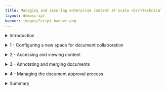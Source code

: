 ```yaml
---
title: Managing and securing enterprise content at scale <br/>Technical Sales Level 3 demo
layout: demoscript
banner: images/Script-banner.png
---
```


<span id="top"></span>

<span id="spanID"></span>
<details markdown="1">

<summary>Introduction</summary><br/>

Today we’ll see how IBM’s content management capabilities are used to manage and secure content across an organization at scale. We’ll see how using an enterprise platform to share and manage content enhances productivity, increases security and mitigates risk.

Using an HR hiring scenario, we’ll show how to easily configure a centralized repository for document collaboration. We’ll look at how to secure documents using redaction and role-based access capabilities. And we’ll see how the built-in workflow capabilities are used to manage document approvals.

We’re using a hiring example, but the same document repository can extend and scale to many scenarios across your enterprise.

Let’s get started!

(Printer-ready PDF of demo script <a href="./files/Managing and Securing Enterprise Content at Scale Platinum Demo - PDF script.pdf" target="_blank" rel="noreferrer">here</a>)

<br/>

</details>

<span id="spanID"></span>
<details markdown="1">

<summary>1 - Configuring a new space for document collaboration</summary>

<br/>

| **1.1** | **Create a new teamspace** |
| :--- | :--- |
| **Narration** | Focus Corp’s HR department needed a way to organize job candidate documents and facilitate collaboration among hiring decision-makers. When a candidate submits a new application, the HR manager uses the company's enterprise content management system to create a teamspace, which is a dedicated place to share information and collaborate. |
| **Action** &nbsp; 1.1.1 | Show the IBM Content Navigator screen that you opened during demo preparation. Sign in using the **Username: henry** and **Password: henry**. Click **Log in**. <br/> |
| **Action** &nbsp; 1.1.2 | Click the **Teamspaces** tile. <br/><img src="./images/Script2.png" width="800"  /><br/> |
| **Action** &nbsp; 1.1.3 | Click **New Teamspace**. <br/><img src="./images/Script3.png" width="800" /> |
| **Action** &nbsp; 1.1.4 | Enter **'John Doe Demo Teamspace'** (1) as the **Teamspace name**. Make sure the **Teamspace template** is **FC Hiring Teamspace Template** (2) and then click **Select Users** (3). <br/><img src="./images/Script4.png" width="800" /> |
| **Narration** | Once it is created, the HR manager provides teamspace access to the hiring and payroll managers so they can collaborate during the candidate's evaluation. |
| **Action** &nbsp; 1.1.5 | Click **Add Users and Groups...**<br/><img src="./images/Script5.png" width="800" /> |
| **Action** &nbsp; 1.1.6 | Type **debby** in the search area (1) and click the **magnifier** icon (2).<br/><img src="./images/Script6.png" width="800" /> |
| **Action** &nbsp; 1.1.7 | Select **debby** (1), who is the hiring manager, and click the **right-facing arrow** (2) to move her from the **Available** list to the **Selected** list.<br/><img src="./images/Script7.png" width="800" /> |
| **Action** &nbsp; 1.1.8 | Repeat the previous steps to add **patrick**, the payroll manager, to the **Selected** list (1). Click **OK** (2). <br/><img src="./images/Script8.png" width="800" /> |
| **Action** &nbsp; 1.1.9 | Select **Member** (1) in the **Roles** menu and click **Add** (2).<br/><img src="./images/Script9.png" width="800" /> |
| **Action** &nbsp; 1.1.10 | Click **Finish**.<br/><img src="./images/Script10.png" width="800" /> |

| **1.2** | **Add files to share** |
| :--- | :--- |
| **Narration** | The HR manager created the applicant’s new teamspace based on Focus Corp's 'FC Hiring Teamspace' template. When a new teamspace is created using this template, it includes all the forms that need to be completed and submitted for each candidate. |
| **Action** &nbsp; 1.2.1 | Click the **HR Documents** folder. <br/><img src="./images/Script11.png" width="800" /> |
| **Action** &nbsp; 1.2.2 | Point out that the **HR Documents** folder is now open and the necessary documents are now available.<br/><img src="./images/Script12.png" width="800" /> |
| **Narration** | The HR manager uses the HR document template to create copies that are specific to the applicant. When he does this in the teamspace, the documents are automatically shared with the rest of the hiring team.<br/>The content management software applies the role-based access restrictions configured in the FC Hiring Teamspace template, which specifies the permissions granted to each team member. |
| **Action** &nbsp; 1.2.3 | Click the **Candidate files** folder. <br/><img src="./images/Script13.png" width="800" /> |
| **Narration** | The HR manager uploads the candidate's documents to the 'Candidate files' folder. He moves the files from his computer to the 'Candidate files' folder with a simple drag-and-drop. |
| **Action** &nbsp; 1.2.4 | Click the **John Doe Diploma.pdf** document and drag it from your local Documents folder to the **John Doe Demo Teamspace / Candidate files** folder in IBM Navigator. <br/><img src="./images/Script14.png" width="800" /> |
|**Narration** | When the HR manager moves the files, a document entry form enables him to enter the required metadata.<br/>Focus Corp’s content administrator had previously worked with HR to define the metadata to include with files that are added to the teamspace. This metadata can be used later to quickly identify, classify, or search for a document. |
|**Action** &nbsp; 1.2.5 | Enter **'John Doe'** as the **Candidate Name**  (1) and select **Diploma** as the **Document Type** (2). Select **External** for **Document Source** (3). This indicates that the document originated outside of Focus Corp.<br/>Select **R&D** for the **Department Name** (4) and set the **Application date** to the date 3 days in the future (5). Click **Add** (6).<br/><img src="./images/Script15.png" width="800" /> |
|**Narration** | In the navigate view, team members can now add comments to the file, ‘like’ the file, or add the file to their favorites. |
|**Action** &nbsp; 1.2.6 | Click the **navigate view** icon. <br/><img src="./images/Script16.png" width="800" /> |
|**Action** &nbsp; 1.2.7 | Select the **John Doe Diploma.pdf** row. <br/><inline-notification text="Be sure to click within the row’s white space (not the document name). "></inline-notification><br/><img src="./images/Script17.png" width="800" /> |
|**Action** &nbsp; 1.2.8 | Point out the **document-related actions and information** (1), pre-defined **Properties** (2), and the **star** icon that adds the file to favorites (3).<br/><img src="./images/Script18.png" width="800" /> |
|**Narration** | The candidate had previously submitted a video detailing his professional qualifications, strengths and weaknesses. The HR manager adds the video to the content management system. |
|**Action** &nbsp; 1.2.9 | Move the **John Doe Video.mp4** file to the **Candidate files** folder.<br/><img src="./images/Script19.png" width="800" /> |
|**Action** &nbsp; 1.2.10 | Enter **'John Doe'** as the **Candidate Name** (1) and select **Candidate Video** as the **Document Type** (2). Select **External** for **Document Source** (3). <br/>Select **R&D** for the **Department Name** (4) and set the **Application date** to the date 3 days in the future (5). Click **Add** (6).<br/><img src="./images/Script20.png" width="800" /> |
|**Action** &nbsp; 1.2.11 | Click **John Doe Video.mp4**.<br/><img src="./images/Script21.png" width="800" /> |
|**Narration** | The hiring team wanted to quickly review specific candidate responses within the submitted video. The HR manager bookmarks the video, which allows hiring team members to go directly to the sections of the video they would like to see. |
|**Action** &nbsp; 1.2.12 | Click **Bookmarks**.<br/><img src="./images/Script22.png" width="800" /> |
|**Action** &nbsp; 1.2.13 | Click **New Bookmark**.<br/><img src="./images/Script23.png" width="800" /> |
|**Narration** | The HR manager adds bookmarks to the video to make it easier to find the individual responses. |
|**Action** &nbsp; 1.2.14 | Enter **Overview** (1) as the bookmark name, enter '**Tell me about yourself?**' (2) in the bookmark description and click **OK** (3). <br/><img src="./images/Script24.png" width="800" /> |
|**Action** &nbsp; 1.2.15 | Close the IBM Navigator Viewer window. |
|**Narration** | The HR manager bookmarks the remaining sections of the video and adds the applicant’s other documents to his candidate file. <br/>Let’s jump ahead and see the teamspace with all the documents added. |
|**Action** &nbsp; 1.2.16 | Click **x** to close the **John Doe Demo Teamspace**. <br/><img src="./images/Script25.png" width="800" /> |
|**Action** &nbsp; 1.2.17 | Click **John Doe**. <br/><img src="./images/Script26.png" width="800" /> |
|**Action** &nbsp; 1.2.18 | Click **Candidate files**.<br/><img src="./images/Script27.png" width="800" /> |
|**Action** &nbsp; 1.2.19 | Click the **Magazine view** icon. <br/><img src="./images/Script28.png" width="800" /> |
|**Narration** | Now the hiring team can collaborate on the applicant’s documents. |

| **1.3** | **Manage role-based redactions** |
| :--- | :--- |
| **Narration** | To adhere to Focus Corp's privacy guidelines, HR must prevent unauthorized access to the applicant’s personal information, such as his home address. <br/>The HR manager uses role-based redactions to automatically mask sensitive information, based on each user's role. The role-based access capabilities enable Focus Corp to explicitly define who has permission to see the redacted information. <br/>The HR manager starts by validating that the role-based redactions have been set correctly by the content administrator. |
|**Action** &nbsp; 1.3.1 | Click the **hamburger** icon to open the IBM Navigator menu.<br/><img src="./images/Script40.png" width="800" /> |
| **Narration** | The HR manager uses the Administration menu to review and update the role-based access. |
|**Action** &nbsp; 1.3.2 | Click **Administration.** <br/><img src="./images/Script41.png" width="800" /> |
|**Action** &nbsp; 1.3.3 | Click **Role-based Redactions**. <br/><img src="./images/Script42.png" width="800" /> |
| **Narration** | The HR manager reads through the 'Private Information' redaction policy, which specifies who can see a candidate's private information. |
|**Action** &nbsp; 1.3.4 | Double-click **Private Information**. <br/><img src="./images/Script43.png" width="800" /> |
|**Action** &nbsp; 1.3.5 | Click **Policies and Roles**. <br/><img src="./images/Script44.png" width="800" /> |
|**Action** &nbsp; 1.3.6 | If prompted, enter the **User name ‘cp4admin’** and the **Password** (1) from your cheat sheet. Click **Log In** (2).<br/><img src="./images/Script45.png" width="800" /> |
| **Narration** | The 'Private Information' reason contains two redaction roles: editors and viewers. *Editors* can add or remove redactions. *Viewers* can see redacted information but cannot change it. No other users can view redacted information. |
|**Action** &nbsp; 1.3.7 | Scroll down (1) and point out the payroll manager’s role as a **FC Redaction viewer** (2). <br/><img src="./images/Script47.png" width="800" /> |
| **Narration** | The HR manager verifies that only Patrick, the payroll manager, can view private information. Other members of the hiring team, such as the hiring manager, will not be able to access the redacted information. <br/>Confident that these settings are correct, the HR manager is ready to redact the documents. |
|**Action** &nbsp; 1.3.8 | Click the **hamburger** icon.<br/><img src="./images/Script48.png" width="800" /> |
|**Action** &nbsp; 1.3.9 | Click **Teamspaces**.<br/><img src="./images/Script49.png" width="800" /> | 
|**Action** &nbsp; 1.3.10 | Click **John Doe**.<br/><img src="./images/Script341.png" width="800" /> |
|**Action** &nbsp; 1.3.11 | Click **Candidate files**.<br/><img src="./images/Script342.png" width="800" /> |
| **Narration** | The HR manager opens the applicant’s resume, selects the information to redact, and indicates it is private information. |
|**Action** &nbsp; 1.3.12 | Click **John Doe Resume.pdf** to open it in the document viewer.&nbsp; &nbsp; &nbsp; &nbsp; &nbsp; &nbsp; &nbsp; &nbsp; &nbsp; &nbsp; &nbsp; &nbsp; &nbsp; &nbsp; &nbsp; &nbsp; &nbsp; &nbsp; &nbsp; &nbsp; &nbsp; &nbsp; &nbsp; &nbsp; &nbsp; &nbsp; &nbsp; &nbsp; &nbsp; &nbsp; &nbsp; &nbsp; &nbsp; &nbsp; &nbsp; &nbsp; &nbsp; &nbsp; &nbsp; &nbsp; &nbsp; &nbsp; &nbsp; &nbsp; &nbsp; &nbsp; &nbsp;  <br/><img src="./images/Script29.png" width="800" /> |
|**Action** &nbsp; 1.3.13 | Click the **redaction** icon, which is a darkened rectangle. &nbsp; &nbsp; &nbsp; &nbsp; &nbsp; &nbsp; &nbsp; &nbsp; &nbsp; &nbsp; &nbsp; &nbsp; &nbsp; &nbsp; &nbsp; &nbsp; &nbsp; &nbsp;<br/><img src="./images/Script30.png" width="800" /> |
|**Action** &nbsp; 1.3.14 | Redact the applicant’s email address, phone number and home address by drawing a rectangle around them using the redaction tool. <br/><img src="./images/Script31.png" width="800" /> <br/><inline-notification text="Make sure the black rectangle does not overlap the blue area above the hidden text. The rectangle should be minimal. <br/> <img src='https://raw.githubusercontent.com/ibm-garage-tsa/platinum-demos/master/src/pages/300-business-automation-managing-and-securing-enterprise-content-at-scale/images/Prep-1-3-14-Note.png' width='600' /> "></inline-notification> <br/> |
|**Action** &nbsp; 1.3.15 | Right-click the **redaction rectangle** (1) and click the **document redaction reason** icon (2).&nbsp; &nbsp; &nbsp; &nbsp; &nbsp; &nbsp; &nbsp; &nbsp; &nbsp; &nbsp; &nbsp; &nbsp; &nbsp; &nbsp; &nbsp; &nbsp; &nbsp; &nbsp; &nbsp; &nbsp; &nbsp; &nbsp; &nbsp; &nbsp; &nbsp; &nbsp; &nbsp; &nbsp; &nbsp; &nbsp; &nbsp; &nbsp; &nbsp; &nbsp; &nbsp; &nbsp; &nbsp; &nbsp; &nbsp; &nbsp; &nbsp; &nbsp; &nbsp; &nbsp; &nbsp; &nbsp; &nbsp; &nbsp; &nbsp; &nbsp; &nbsp; &nbsp; &nbsp; &nbsp; &nbsp; &nbsp; &nbsp; &nbsp; &nbsp; &nbsp; &nbsp; &nbsp; &nbsp; &nbsp; &nbsp; <br/><img src="./images/Script32.png" width="800" /> |
|**Action** &nbsp; 1.3.16 | Select **Private Information** as the redaction reason (1) and click **OK** (2). &nbsp; &nbsp; &nbsp; &nbsp; &nbsp; &nbsp; &nbsp; &nbsp; &nbsp; &nbsp; &nbsp; &nbsp; &nbsp; &nbsp; &nbsp; &nbsp; &nbsp; <br/><img src="./images/Script33.png" width="800" /> |
| **Narration** | This hides the applicant’s personal information from users who do not have viewing rights. The hiring manager does not have viewing rights to this information and will not be able to see it.<br/>The HR manager acknowledges they have reviewed and verified the applicant's details by adding a notation on the document. |
|**Action** &nbsp; 1.3.17 | Click the **stamp** icon (1) and select the **Approved user date** stamp (2).&nbsp; &nbsp; &nbsp; &nbsp; &nbsp; &nbsp; &nbsp; &nbsp; &nbsp; &nbsp; &nbsp; &nbsp; &nbsp; &nbsp; &nbsp; &nbsp; &nbsp; &nbsp; &nbsp; &nbsp; &nbsp; &nbsp; &nbsp; &nbsp; &nbsp; &nbsp; &nbsp; &nbsp; &nbsp; &nbsp; &nbsp; &nbsp; &nbsp; &nbsp; &nbsp; &nbsp; &nbsp; &nbsp; &nbsp; &nbsp; &nbsp; &nbsp; &nbsp; &nbsp; &nbsp; &nbsp; &nbsp; &nbsp; &nbsp; &nbsp; &nbsp; &nbsp; &nbsp; &nbsp; &nbsp; &nbsp; &nbsp; &nbsp; &nbsp; &nbsp; &nbsp; &nbsp; &nbsp; &nbsp; &nbsp; &nbsp; &nbsp; &nbsp; &nbsp; &nbsp; &nbsp; &nbsp; &nbsp; &nbsp; &nbsp; &nbsp; &nbsp; &nbsp; &nbsp; &nbsp; &nbsp; &nbsp; &nbsp; &nbsp; &nbsp; <br/><img src="./images/Script34.png" width="800" /> |
| **Narration** | The HR manager uses a pre-defined annotation to indicate he has verified the applicant meets specific job criteria.<br/> |
|**Action** &nbsp; 1.3.18 | Click above the name on the document to add the annotation. &nbsp; &nbsp; &nbsp; &nbsp; &nbsp; &nbsp; &nbsp; &nbsp; &nbsp; &nbsp; &nbsp; &nbsp; &nbsp; &nbsp; &nbsp; &nbsp; &nbsp; &nbsp; &nbsp; &nbsp; &nbsp; &nbsp; &nbsp; &nbsp; &nbsp; &nbsp; &nbsp; &nbsp; &nbsp; &nbsp; &nbsp; &nbsp; &nbsp; &nbsp; &nbsp; &nbsp; &nbsp; &nbsp; &nbsp; &nbsp; &nbsp; &nbsp; &nbsp; &nbsp; &nbsp; &nbsp; &nbsp; &nbsp; &nbsp; &nbsp; &nbsp; &nbsp; &nbsp; &nbsp; &nbsp; &nbsp; &nbsp; &nbsp; &nbsp; &nbsp;<br/><img src="./images/Script35.png" width="800" /> |
| **Narration** | The HR manager changes the notation color to indicate that the applicant is eligible for a face-to-face interview.&nbsp; &nbsp; &nbsp; &nbsp; &nbsp; &nbsp; &nbsp; &nbsp; &nbsp; &nbsp; &nbsp; &nbsp; &nbsp; &nbsp; &nbsp; &nbsp; &nbsp; &nbsp; &nbsp; &nbsp; &nbsp; &nbsp; &nbsp; &nbsp; &nbsp; &nbsp; &nbsp; &nbsp; &nbsp; &nbsp; &nbsp; &nbsp; &nbsp; &nbsp; &nbsp; &nbsp; &nbsp; &nbsp; &nbsp; &nbsp; |
|**Action** &nbsp; 1.3.19 | Right-click the **annotation** (1), select the **text color** icon (2), and select **orange** (3).<br/><img src="./images/Script36.png" width="800" /> |
|**Action** &nbsp; 1.3.20 | Click the **x** to close the color selector view (1) and click anywhere in the document to close the menu (2). &nbsp; &nbsp; &nbsp; &nbsp; &nbsp; &nbsp; &nbsp; &nbsp; &nbsp; &nbsp; &nbsp; &nbsp; &nbsp; &nbsp; &nbsp; &nbsp; &nbsp; &nbsp; &nbsp; &nbsp; &nbsp; &nbsp; &nbsp; &nbsp; &nbsp; &nbsp; &nbsp; &nbsp; &nbsp; &nbsp; &nbsp; &nbsp; &nbsp; &nbsp; &nbsp; &nbsp; &nbsp; &nbsp; &nbsp; &nbsp; &nbsp; &nbsp; &nbsp; &nbsp; &nbsp; &nbsp; &nbsp; &nbsp; &nbsp; &nbsp; &nbsp; &nbsp; &nbsp; &nbsp; &nbsp; &nbsp; &nbsp; &nbsp; &nbsp; &nbsp;<br/><img src="./images/Script37.png" width="800" /> |
|**Action** &nbsp; 1.3.21 | Click the **save** icon and close the IBM Navigator Viewer window. &nbsp; &nbsp; &nbsp; &nbsp; &nbsp; &nbsp; &nbsp; &nbsp; &nbsp; &nbsp; &nbsp; &nbsp; &nbsp; &nbsp; &nbsp; &nbsp; &nbsp; &nbsp; &nbsp; &nbsp; &nbsp; &nbsp; &nbsp; &nbsp; &nbsp; &nbsp; &nbsp; &nbsp; &nbsp; &nbsp; &nbsp; &nbsp; &nbsp; &nbsp; &nbsp; &nbsp; &nbsp; &nbsp; &nbsp; &nbsp; <br/><img src="./images/Script38.png" width="800" /> |
|**Action** &nbsp; 1.3.22 | Click the **user** icon (1) and click **Log Out** (2) to exit IBM Navigator.<br/><img src="./images/Script39.png" width="800" /> |
 
<br/>

**[Go to top](#top)**

</details>

<span id="spanID"></span>
<details markdown="1">

<summary>2 - Accessing and viewing content</summary>

<br/>

| **2.1** | **View documents in a teamspace** |
| :--- | :--- |
| **Narration** | The hiring manager needs to learn more about the applicant. She reviews the documents shared by HR. |
| **Action** &nbsp; 2.1.1 | Sign into IBM Navigator using the hiring manager’s credentials:<br/>**Username: debby** and **Password: debby** (1). Click **Log in** (2). <br/><img src="./images/Script113.png" width="800" /> |
| **Action** &nbsp; 2.1.2 | Click the **Teamspaces** tile. <br/><img src="./images/Script2.png" width="800" /> |
| **Action** &nbsp; 2.1.3 | Select the **John Doe** teamspace. <br/><img src="./images/Script114.png" width="800" /> |
| **Action** &nbsp; 2.1.4 | Click **Candidate files**. <br/><img src="./images/Script115.png" width="800" /> | 
| **Narration** | The hiring manager reviews the applicant’s resume. |
| **Action** &nbsp; 2.1.5 | Click the **Magazine view** icon. <br/><img src="./images/Script116.png" width="800" /> |  
| **Action** &nbsp; 2.1.6 | **Select the John Doe Resume.pdf** row.<br/><inline-notification text="Be sure to click within the row’s white space (not the document name). "></inline-notification><br/><img src="./images/Script117.png" width="800" /> |  
| **Narration** | The hiring manager confirms that the metadata required by her department is pre-populated in the properties section. She is not authorized to view the applicant’s personal information, so it is concealed in the document preview thumbnail. |
| **Action** &nbsp; 2.1.7 | Review the **Properties** section (1) and point out that the address information is redacted in the hiring manager’s **thumbnail** view (2). <br/><img src="./images/Script118.png" width="800" /> | 
| **Action** &nbsp; 2.1.8 | Click **John Doe Resume.pdf**.<br/><img src="./images/Script119.png" width="800" /> | 
| **Action** &nbsp; 2.1.9 | Scroll down to show the resume.<br/><img src="./images/Script120.png" width="800" /> | 
| **Narration** | The hiring manager reviews the details of the resume. The candidate is applying for a position that often works with a team in France. Therefore, a working knowledge of French is required for the job.<br/>She adds an annotation to assess the applicant's French language skills. |
| **Action** &nbsp; 2.1.10 | Click the **sticky note** icon (1) and then click next to the **SPOKEN LANGUAGES** section (2).<br/><img src="./images/Script121.png" width="800" /> | 
| **Action** &nbsp; 2.1.11 | Type **'Evaluate the candidate’s French language skills.**' (1) and click **Update** (2).<br/><img src="./images/Script122.png" width="800" /> | 
| **Action** &nbsp; 2.1.12 | Click the **save** icon.<br/><img src="./images/Script123.png" width="800" /> | 
| **Action** &nbsp; 2.1.13 | Close the IBM Navigator Viewer window. |
| **Narration** | The hiring manager 'likes' the resume and adds it to her favorites so she can compare the finalists later. |
| **Action** &nbsp; 2.1.14 | Click the **thumbs-up** icon (1) to 'like' the file. Click the **star** icon (2) to add the resume to favorites. <br/><img src="./images/Script202.png" width="800" /> | 
| **Narration** | To help decide whether to move forward with an interview, the hiring manager watches a few specific sections of the applicant’s video. |
| **Action** &nbsp; 2.1.15 | Click **John Doe Video.mp4.** <br/><img src="./images/Script50.png" width="800" /> | 
| **Narration** | She uses bookmarks in the applicant's video to skip directly to responses she’s interested in. Many applicant videos are over 20 minutes. The bookmark feature saves her time by letting her focus on specific parts of the video. |
| **Action** &nbsp; 2.1.16 | Click **Bookmarks** to open the bookmarks menu. <br/><img src="./images/Script51.png" width="800" /> | 
| **Action** &nbsp; 2.1.17 | Select the **Weaknesses** bookmark and wait for the video to load.<br/><img src="./images/Script52.png" width="800" /> | 
| **Action** &nbsp; 2.1.18 | Click the **play** icon and watch both the Weaknesses and Strengths sections. Close the IBM Navigator viewer when you are done.<br/><img src="./images/Script53.png" width="800" /> | 
| **Action** &nbsp; 2.1.19 | Close the **IBM Navigator Viewer** window.
| **Narration** | The hiring manager decides to interview the applicant. She lets the HR team know to schedule an interview by tagging the applicant’s resume with the word ‘selected'. |
| **Action** &nbsp; 2.1.20 | Click **Tags** in the **John Doe Resume.pdf **row. <br/><img src="./images/Script54.png" width="800" /> | 
| **Action** &nbsp; 2.1.21 | Write '**selected**' and hit enter on your keyboard.<br/><img src="./images/Script55.png" width="800" /> | 
| **Action** &nbsp; 2.1.22 | Click **Close**. <br/><img src="./images/Script56.png" width="800" /> | 
| **Narration** | The hiring team schedules the interview. To prepare, the hiring manager reviews the content she previously 'favorited'. |
| **Action** &nbsp; 2.1.23 | Click **IBM Navigator**.<br/><img src="./images/Script201.png" width="800" /> | 
| **Action** &nbsp; 2.1.24 | Click the **Content Favorites** tile.<br/><img src="./images/Script57.png" width="800" /> | 
| **Action** &nbsp; 2.1.25 | Double-click **John Doe Resume.pdf**.<br/><img src="./images/Script58.png" width="800" /> | 
| **Action** &nbsp; 2.1.26 | Scroll down to the **sticky note** (1) and hover your mouse over the note (2).<br/><img src="./images/Script59.png" width="800" /> | 
| **Narration** | She looks over the resume and annotations. The sticky note reminds her she must evaluate the candidate's French language skills. |
| **Action** &nbsp; 2.1.27 | Point out the annotation.<br/><img src="./images/Script60.png" width="800" /> | 
| **Action** &nbsp; 2.1.28 | Close the IBM Navigator Viewer window. |

<br/>

**[Go to top](#top)**

</details>

<span id="spanID"></span>
<details markdown="1">

<summary>3 - Annotating and merging documents</summary>

<br/>

| **3.1** | **Edit and add content** |
| :--- | :--- |
| **Narration** | The hiring manager needs to capture interview feedback on the candidate evaluation form. She downloads the form from Teamspace’s document templates. |
| **Action** &nbsp; 3.1.1 | Click **Teamspaces**.<br/><img src="./images/Script61.png" width="800" /> | 
| **Action** &nbsp; 3.1.2 | Click **HR Documents**.<br/><img src="./images/Script62.png" width="800" /> | 
| **Narration** | The filmstrip view helps the hiring manager see the available HR documents. She chooses the 'Evaluation form' and creates a copy in the applicant’s Candidate files folder. |
| **Action** &nbsp; 3.1.3 | Click the **Filmstrip view** icon.<br/><img src="./images/Script63.png" width="800" /> | 
| **Action** &nbsp; 3.1.4 | Click the first document on the bottom left of the filmstrip viewer.<br/><img src="./images/Script64.png" width="800" /> | 
| **Action** &nbsp; 3.1.5 | Scroll right until you see the **FC Evaluation form** in the viewer.<br/><img src="./images/Script65.png" width="800" /> | 
| **Action** &nbsp; 3.1.6 | Click **Actions** (1), then click **Folders** (2). Select **Add to Folder** (3).<br/><img src="./images/Script66.png" width="800" /> | 
| **Action** &nbsp; 3.1.7 | Select **Candidate files** (1) and click **Add** (2).<br/><img src="./images/Script67.png" width="800" /> | 
| **Action** &nbsp; 3.1.8 | Click the **details view** icon (1) and click **Candidate files** (2).<br/><img src="./images/Script68.png" width="800" /> | 
| **Narration** | The hiring manager opens the evaluation form directly from the applicant’s teamspace files so she can edit the form during the interview. |
| **Action** &nbsp; 3.1.9 | Click **Refresh** (1) and then Click **FC Evaluation form.docx**.<br/><img src="./images/Script69.png" width="800" /> | 
| **Narration** | The hiring manager switches to permanent redaction mode, which ‘hard codes’ her updates to the document for every subsequent viewer. |
| **Action** &nbsp; 3.1.10 | Click the **permanent redaction mode marker** icon.<br/><img src="./images/Script70.png" width="800" /> | 
| **Action** &nbsp; 3.1.11 | Click **New Version**. <br/><img src="./images/Script71.png" width="800" /> <br/>The fillable version of the candidate evaluation form displays.<br/><img src="./images/Script72.png" width="800" /> |  
| **Action** &nbsp; 3.1.12 | Return to the IBM Navigator view window. Point out the **lock** icon. <br/><img src="./images/Script73.png" width="800" /> |
| **Narration** | While the hiring manager edits the document, it is locked to prevent anyone else from making edits. |
| **Action** &nbsp; 3.1.13 | Return to the candidate evaluation form, click the **text** icon (1), and then select the free text field under **Candidate Name** (2).<br/><img src="./images/Script74.png" width="800" /> |
| **Narration** | She adds the candidate’s name and changes the text color to blue to highlight it. |
| **Action** &nbsp; 3.1.14 | Type '**John Doe**' (1) and click the **font color** icon (2).<br/><img src="./images/Script75.png" width="800" /> |
| **Action** &nbsp; 3.1.15 | Select blue.<br/><img src="./images/Script76.png" width="800" /> |
| **Action** &nbsp; 3.1.16 | Close the **color selector view** (1) and click the **checkmark** (2) to accept the annotation changes.  <br/><img src="./images/Script77.png" width="800" /> |
| **Narration** | The hiring manager needs to capture the date and time to ensure compliance with regulatory rules. She uses the annotation tools to add these details to the form. | 
| **Action** &nbsp; 3.1.17 | Click the **stamp** icon (1), select **date time** (2), and click in the free text area under **Date & Time** (3). <br/><img src="./images/Script78.png" width="800" /> |
| **Action** &nbsp; 3.1.18 | Click the date annotation.<br/><img src="./images/Script79.png" width="800" /> |
| **Action** &nbsp; 3.1.19 | Click the color icon, select blue, close the color selector and validate the update (as done previously in steps 3.1.14-16). |
| **Narration** | At the end of the interview, the hiring manager saves the document with her edits. |
| **Action** &nbsp; 3.1.20 | Click **Redact.** <br/><img src="./images/Script80.png" width="800" /> |
| **Action** &nbsp; 3.1.21 | Wait for the redaction to complete. Close IBM Navigator Viewer window. |
| **Narration** | The document thumbnail is updated to reflect the hiring manager’s changes. The document is automatically unlocked so other team members can now edit it. |
| **Action** &nbsp; 3.1.22 | Point out that the **FC Evaluation form preview thumbnail** is updated (1) and the document is no longer **locked** (2). <br/><img src="./images/Script82.png" width="800" /> |
| **Action** &nbsp; 3.1.23 | Drag and drop **John Doe evaluation form.pdf** to the **Candidate files** folder.<br/><img src="./images/Script83.png" width="800" /> |
| **Narration** | The hiring manager must add the required metadata to meet departmental standards. |
| **Action** &nbsp; 3.1.24 | Enter '**John Doe**' as the **Candidate Name** (1) and select **Evaluation form ** as the **Document Type** (2).<br/>Select **R&D** for the **Department Name** (3) and set the **Application date** to the current date (4). Click **Add** (5).<br/><img src="./images/Script84.png" width="800" /> |
| **Action** &nbsp; 3.1.25 | Show that a copy of the **Evaluation form** is added (1). **Log Out** of IBM Navigator (2).<br/><img src="./images/Script85.png" width="800" /> |
 
| **3.2** | **Merge documents** |
| :--- | :--- |
| **Narration** | The hiring manager has decided to make an offer to the applicant. <br/>The HR manager suggests a salary based on the feedback added to the salary discussion form. He needs to get approval for the salary from both the hiring and payroll managers. |
| **Action** &nbsp; 3.2.1 | Sign into IBM Navigator using **Username: henry** and **Password: henry** (1). Click **Log in** (2).<br/><img src="./images/Script86.png" width="800" /> |
| **Action** &nbsp; 3.2.2 | Click the **Teamspaces** tile.<br/><img src="./images/Script2.png" width="800" /> |
| **Action** &nbsp; 3.2.3 | Select the **John Doe** Teamspace.<br/><img src="./images/Script87.png" width="800" /> |
| **Action** &nbsp; 3.2.4 | Click **Candidate files**.<br/><img src="./images/Script88.png" width="800" /> |
| **Action** &nbsp; 3.2.5 | Drag the **John Doe salary discussion form.pdf** from your local documents to the **Candidates files** folder in IBM Navigator.<br/><img src="./images/Script89.png" width="800" /> |
| **Action** &nbsp; 3.2.6 | Enter '**John Doe**' as the **Candidate Name** (1) and select **HR Process** as the **Document Type** (2).<br/>Select **R&D** for the **Department Name** (3) and set the **Application date** to the current date (4). Click **Add** (5).<br/><img src="./images/Script90.png" width="800" /> |
| **Narration** | The HR manager merges the second page from the evaluation form, and the salary discussion form, into a single document to simplify the salary approval. |
| **Action** &nbsp; 3.2.7 | Click **John Doe Evaluation form.pdf**.<br/><img src="./images/Script91.png" width="800" /> |
| **Action** &nbsp; 3.2.8 | Click **Merge and Split** at the top right of the viewer.<br/><img src="./images/Script92.png" width="800" /> |
| **Action** &nbsp; 3.2.9 | Return to **Candidate files** and click **John Doe Salary discussion form.pdf**.  <br/><img src="./images/Script93.png" width="800" /> <br/>The final merge and split interface should match the view below:<br/> <img src="./images/Script95.png" width="800" />  | 
| **Narration** | Now that the documents are added to the ‘merge and split’ tool, the HR manager creates a summary document by merging the pages required for salary approval. |
| **Action** &nbsp; 3.2.10 | Click the **+** icon to create a new document.<br/><img src="./images/Script96.png" width="800" /> | 
| **Action** &nbsp; 3.2.11 | Right-click on the **New Document** tab (1) and select **Rename** (2).<br/><img src="./images/Script97.png" width="800" /> | 
| **Action** &nbsp; 3.2.12 | Enter ‘**John Doe Merged summary**’.<br/><img src="./images/Script98.png" width="800" /> | 
| **Narration** | First, he adds the second page of the evaluation form. |
| **Action** &nbsp; 3.2.13 | Click the **John Doe Evaluation form.pdf** tab.<br/><img src="./images/Script203.png" width="800" /> | 
| **Action** &nbsp; 3.2.14 | Click the **second page of the document** (1) in the thumbnail viewer. Click the **copy** icon (2) and click the **John Doe Merged summary.pdf** tab (3) to return to the new document.<br/><img src="./images/Script103.png" width="800" /> | 
| **Action** &nbsp; 3.2.15 | Click the **paste** icon.<br/><img src="./images/Script104.png" width="800" /> | 
| **Narration** | Then he adds the salary discussion form. |
| **Action** &nbsp; 3.2.16 | Click the **John Doe Salary discussion form.pdf** tab.<br/><img src="./images/Script105.png" width="800" /> | 
| **Action** &nbsp; 3.2.17 | Click the **copy** icon.<br/><img src="./images/Script107.png" width="800" /> | 
| **Action** &nbsp; 3.2.18 | Click the **John Doe Merged summary.pdf** tab.<br/><img src="./images/Script108.png" width="800" /> | 
| **Action** &nbsp; 3.2.19 | Click the **paste** icon.<br/><img src="./images/Script109.png" width="800" /> | 
| **Narration** | He now saves the document and fills in the required properties to add it to the applicant’s candidate files folder. |
| **Action** &nbsp; 3.2.20 | Click the **add document** icon.<br/><img src="./images/Script110.png" width="800" /> | 
| **Action** &nbsp; 3.2.21 | Enter '**John Doe**' as the **Candidate Name** (1) and select **HR process** as the **Document Type** (2). <br/>Select **R&D** for the **Department Name** (3), set the **Application date** to the current date (4). Click **Add** (5).<br/><img src="./images/Script111.png" width="800" /> | 
| **Action** &nbsp; 3.2.22 | Close the IBM Navigator Viewer. |
| **Action** &nbsp; 3.2.23 | Select the new **John Doe Merged summary.pdf** document.<br/><inline-notification text="Be sure to click within the row’s white space (not the document name)."></inline-notification><br/><img src="./images/Script112.png" width="800" /> | 
| **Narration** | The merged document is now ready to be approved by the stakeholders. |

<br/>

**[Go to top](#top)**

</details>

<span id="spanID"></span>
<details markdown="1">

<summary>4 - Managing the document approval process </summary>

<br/>

| **4.1** | **Launch a validation process** |
| :--- | :--- |
| **Narration** | The HR manager needs hiring stakeholders to approve the salary offer. <br/>Using the built-in document approval workflow, he routes the salary request to the hiring manager for approval. Once she approves, the request will automatically proceed to the payroll manager for his final approval. |
| **Action** &nbsp; 4.1.1 | Select the **John Doe Merged summary.pdf** row (1). Then click **Actions** (2), select **Workflow** (3), and click **Launch Workflow** (4). <br/><img src="./images/Script301.png" width="800" /> | 
| **Action** &nbsp; 4.1.2 | Select **Sequential review** in the **Name** dropdown list (1) and click **Launch** (2).<br/><img src="./images/Script302.png" width="800" /> | 
| **Narration** | The HR manager specifies Debby, the hiring manager, as the first approver. |
| **Action** &nbsp; 4.1.3 | Click the **downward arrow** to expand the **Reviewers** dropdown list.<br/><img src="./images/Script303.png" width="800" /> | 
| **Action** &nbsp; 4.1.4 | Type '**debby**' (1) and click the **magnifier** icon (2).<br/><img src="./images/Script304.png" width="800" /> | 
| **Action** &nbsp; 4.1.5 | Click the **right-facing arrow** to move the userid **debby** from the **Available** list to the **Selected** list. <br/><img src="./images/Script305.png" width="800" /> | 
| **Narration** | Now the HR manager adds Patrick, the payroll manager, to the approval process. |
| **Action** &nbsp; 4.1.6 | Repeat the previous step to add **patrick** to the **Selected list** (1). Click **OK** (2). <br/><img src="./images/Script306.png" width="800" /> | 
| **Narration** | Next, the HR manager sets a due date for the approvers to respond with their approvals. |
| **Action** &nbsp; 4.1.7 | Click the **date selector** to select a date approximately three business days from the current date.<br/><img src="./images/Script307.png" width="800" /> | 
| **Narration** | The HR manager adds instructions for the approvers, validates that the salary discussion document is attached to the message, and launches the salary approval workflow. |
| **Action** &nbsp; 4.1.8 | Enter '**Please approve or reject the attached salary request document, and add any comments.**' in the **Instructions for reviewers** field (1). Click the **Attachments** tab (2).<br/><img src="./images/Script308.png" width="800" /> | 
| **Action** &nbsp; 4.1.9 | Point out that the **John Doe Merged summary.pdf** is automatically attached (1). Click **Launch Workflow** (2).<br/><img src="./images/Script309.png" width="800" /> | 
| **Action** &nbsp; 4.1.10 | Click the **user** icon (1) and click **Log Out** (2).<br/><img src="./images/Script310.png" width="800" /> | 
  
| **4.2** | **Review work items** |
| :--- | :--- |
| **Narration** | The hiring manager is notified that she needs to approve the salary request. She logs in to review the request. <br/>In a real implementation, the notification would include a link to access the approval form. For this demonstration, we are showing a version that does not require setting up outside email accounts to demonstrate this functionality.<br/>If she approves the request, a notification will automatically be sent to the payroll manager for his approval. |
| **Action** &nbsp; 4.2.1 | Sign into IBM Navigator using the hiring manager’s credentials:<br/>**Username: debby** and **Password: debby** (1). Click **Log in** (2).<br/><img src="./images/Script311.png" width="800" /> | 
| **Action** &nbsp; 4.2.2 | Click the **Work** tile.<br/><img src="./images/Script312.png" width="800" /> | 
| **Action** &nbsp; 4.2.3 | Select the **Review for John Doe Merged summary.pdf** row (1) and click **Open** (2).<br/><img src="./images/Script313.png" width="800" /> | 
| **Narration** | The hiring manager opens the notification. She sees the request for salary approval, the requester name, and the due date. |
| **Action** &nbsp; 4.2.4 | Point out the process details (1) and click the **Attachments** tab (2). <br/><img src="./images/Script314.png" width="800" /> |  
| **Action** &nbsp; 4.2.5 | Click the **John Doe Merged summary.pdf**. <br/><img src="./images/Script315.png" width="800" /> |   
| **Narration** | The hiring manager reviews all the documents pertinent to the salary decision. She approves the requested salary. |
| **Action** &nbsp; 4.2.6 | Scroll down to show that the merged document includes the second page of the applicant’s evaluation form and the salary discussion form. <br/><img src="./images/Script316.png" width="800" /> |   
| **Action** &nbsp; 4.2.7 | Click the **stamp** icon (1) and select **Approved user date** (2). Click in the **Hiring Dept box** (3) to place the stamp. <br/><img src="./images/Script317.png" width="800" /> |   
| **Narration** | When the hiring manager approves, the stamp automatically generates her name and the approval date. |
| **Action** &nbsp; 4.2.8 | Click the **save** icon. <br/><img src="./images/Script319.png" width="800" /> |   
| **Action** &nbsp; 4.2.9 | Close the IBM Navigator Viewer window.  |  
| **Narration** | Now the hiring manager adds her comments. |
| **Action** &nbsp; 4.2.10 | Click the **Properties** tab. <br/><img src="./images/Script320.png" width="800" /> |  
| **Action** &nbsp; 4.2.11 | In the **Comments** dialogue box, enter **'Salary approved for John Doe.'** (1). Click **Approve** (2).<br/><img src="./images/Script321.png" width="800" /> |  
| **Narration** | After the hiring manager approves the salary, the request is automatically sent to the payroll manager. |
| **Action** &nbsp; 4.2.12 | **Log out** from IBM Navigator. |
| **Action** &nbsp; 4.2.13 | Sign back into IBM Navigator using the payroll manager’s credentials:<br/>**Username: patrick** and **Password: patrick** (1). Click **Log in** (2).<br/><img src="./images/Script322.png" width="800" /> |  
| **Narration** | When the payroll manager receives a notification to approve the salary request, he logs in to review the request. |
| **Action** &nbsp; 4.2.14 | Click the **Work** tile.<br/><img src="./images/Script323.png" width="800" /> |  
| **Action** &nbsp; 4.2.15 | Click **Open**.<br/><img src="./images/Script324.png" width="800" /> |  
| **Action** &nbsp; 4.2.16 | Click the **History** tab. <br/><img src="./images/Script325.png" width="800" /> |  
| **Narration** | The payroll manager sees that the hiring manager has approved the salary. He reviews the pertinent documents. |
| **Action** &nbsp; 4.2.17 | Click the **Attachments** tab. <br/><img src="./images/Script326.png" width="800" /> |  
| **Action** &nbsp; 4.2.18 | Click the **John Doe Merged summary.pdf**.<br/><img src="./images/Script327.png" width="800" /> |  
| **Narration** | The payroll manager adds his approval. |
| **Action** &nbsp; 4.2.19 | Scroll to the end of the document. Click the **stamp** icon (1) and select **Approved user date** (2). Click in the **Payroll** box (3) to add the stamp.<br/><img src="./images/Script328.png" width="800" /> |  
| **Action** &nbsp; 4.2.20 | Point out the payroll manager’s approval is added to the document.<br/><img src="./images/Script329.png" width="800" /> |  
| **Action** &nbsp; 4.2.21 | Click the **save** icon.<br/><img src="./images/Script330.png" width="800" /> |  
| **Action** &nbsp; 4.2.22 | Close the IBM Navigator Viewer. |  
| **Narration** | The payroll manager adds his comments to the approval. |
| **Action** &nbsp; 4.2.23 | Click the **Properties** tab. <br/><img src="./images/Script331.png" width="800" /> |  
| **Action** &nbsp; 4.2.24 | Enter '**Salary looks appropriate**.' in the **Comments** dialogue box (1). Click **Approve** (2). <br/><img src="./images/Script332.png" width="800" /> |  
| **Narration** | A notification is automatically sent to the HR manager stating that the workflow tasks are complete. |
| **Action** &nbsp; 4.2.25 | Log out from IBM Navigator. |
| **Narration** | The notification to the HR manager indicates the salary has been approved. He logs in and reviews the hiring team’s comments. |
| **Action** &nbsp; 4.2.26 | Sign back in as the HR manager using **Username: henry** and **Password: henry** (1). Click **Log in** (2). <br/><img src="./images/Script333.png" width="800" /> |  
| **Action** &nbsp; 4.2.27 | Click **Work**. <br/><img src="./images/Script334.png" width="800" /> |  
| **Action** &nbsp; 4.2.28 | Click **Open**. <br/><img src="./images/Script335.png" width="800" /> |  
| **Action** &nbsp; 4.2.29 | Point out the sequential steps in the **Summary** tab (1) and the comments in the **Comments** column (2). Click **Complete** (2).<br/><img src="./images/Script336.png" width="800" /> |  
| **Narration** | The HR manager reviews the comments made by the hiring and payroll managers. He does not see any further actions needed from the hiring or payroll managers, so the salary approval workflow is complete. <br/>The company is ready to send an offer letter to the applicant. |

<br/>

**[Go to top](#top)**

</details>

<span id="spanID"></span>
<details markdown="1">

<summary>Summary </summary><br/>

Today we saw how a company uses IBM’s enterprise content management platform to share and manage documents while maintaining security and adhering to regulations.

We used role-based capabilities to secure content by customizing document access. We used redaction to ensure compliance with privacy regulations. We saw how the platform’s integrated features, such as annotation, video bookmarking and document merging, helped make the team more productive.

IBM’s content management capabilities are used by our customers today to securely manage hundreds of thousands, or in some cases millions, of documents in their organizations.

Thank you for attending today’s presentation.

<br/>

**[Go to top](#top)**

</details>